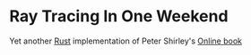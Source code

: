 # Ray Tracing In One Weekend

Yet another [Rust](https://www.rust-lang.org) implementation of Peter Shirley's [Online book](https://raytracing.github.io/books/RayTracingInOneWeekend.html)

